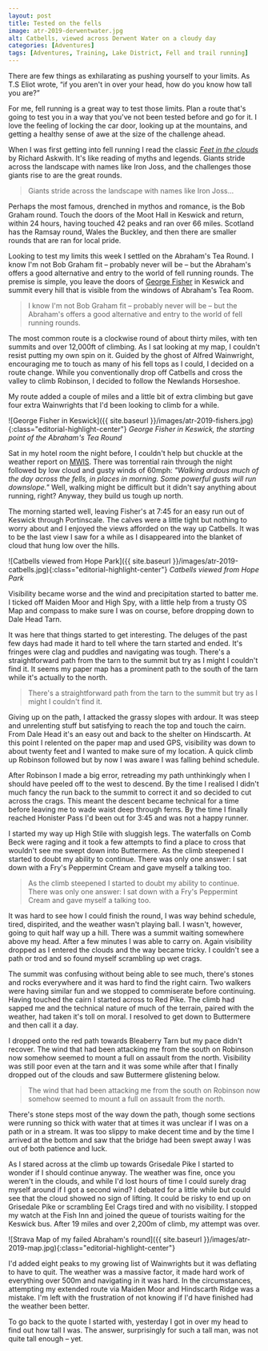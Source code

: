```yaml
---
layout: post
title: Tested on the fells
image: atr-2019-derwentwater.jpg
alt: Catbells, viewed across Derwent Water on a cloudy day
categories: [Adventures]
tags: [Adventures, Training, Lake District, Fell and trail running]
---
```


There are few things as exhilarating as pushing yourself to your limits. As T.S Eliot wrote, “if you aren't in over your head, how do you know how tall you are?” 

For me, fell running is a great way to test those limits. Plan a route that's going to test you in a way that you've not been tested before and go for it. I love the feeling of locking the car door, looking up at the mountains, and getting a healthy sense of awe at the size of the challenge ahead.

When I was first getting into fell running I read the classic *[Feet in the clouds](https://www.amazon.co.uk/Feet-Clouds-Tale-Fell-Running-Obsession/dp/1781310564/)* by Richard Askwith. It's like reading of myths and legends. Giants stride across the landscape with names like Iron Joss, and the challenges those giants rise to are the great rounds. 

>Giants stride across the landscape with names like Iron Joss...

Perhaps the most famous, drenched in mythos and romance, is the Bob Graham round. Touch the doors of the Moot Hall in Keswick and return, within 24 hours, having touched 42 peaks and ran over 66 miles. Scotland has the Ramsay round, Wales the Buckley, and then there are smaller rounds that are ran for local pride.

Looking to test my limits this week I settled on the Abraham's Tea Round. I know I'm not Bob Graham fit – probably never will be – but the Abraham's offers a good alternative and entry to the world of fell running rounds. The premise is simple, you leave the doors of [George Fisher](https://www.georgefisher.co.uk/) in Keswick and summit every hill that is visible from the windows of Abraham's Tea Room.

>I know I'm not Bob Graham fit – probably never will be – but the Abraham's offers a good alternative and entry to the world of fell running rounds.

The most common route is a clockwise round of about thirty miles, with ten summits and over 12,000ft of climbing. As I sat looking at my map, I couldn't resist putting my own spin on it. Guided by the ghost of Alfred Wainwright, encouraging me to touch as many of his fell tops as I could, I decided on a route change. While you conventionally drop off Catbells and cross the valley to climb Robinson, I decided to follow the Newlands Horseshoe.

My route added a couple of miles and a little bit of extra climbing but gave four extra Wainwrights that I'd been looking to climb for a while.

![George Fisher in Keswick]({{ site.baseurl }}/images/atr-2019-fishers.jpg){:class="editorial-highlight-center"}
*George Fisher in Keswick, the starting point of the Abraham's Tea Round*

Sat in my hotel room the night before, I couldn't help but chuckle at the weather report on [MWIS](https://www.mwis.org.uk/english-welsh-forecast/LD/). There was torrential rain through the night followed by low cloud and gusty winds of 60mph: *"Walking ardous much of the day across the fells, in places in morning. Some powerful gusts will run downslope."* Well, walking might be difficult but it didn't say anything about running, right? Anyway, they build us tough up north.

The morning started well, leaving Fisher's at 7:45 for an easy run out of Keswick through Portinscale. The calves were a little tight but nothing to worry about and I enjoyed the views afforded on the way up Catbells. It was to be the last view I saw for a while as I disappeared into the blanket of cloud that hung low over the hills. 

![Catbells viewed from Hope Park]({{ site.baseurl }}/images/atr-2019-catbells.jpg){:class="editorial-highlight-center"}
*Catbells viewed from Hope Park*

Visibility became worse and the wind and precipitation started to batter me. I ticked off Maiden Moor and High Spy, with a little help from a trusty OS Map and compass to make sure I was on course, before dropping down to Dale Head Tarn. 

It was here that things started to get interesting. The deluges of the past few days had made it hard to tell where the tarn started and ended. It's fringes were clag and puddles and navigating was tough. There's a straightforward path from the tarn to the summit but try as I might I couldn't find it. It seems my paper map has a prominent path to the south of the tarn while it's actually to the north. 

>There's a straightforward path from the tarn to the summit but try as I might I couldn't find it.

Giving up on the path, I attacked the grassy slopes with ardour. It was steep and unrelenting stuff but satisfying to reach the top and touch the cairn. From Dale Head it's an easy out and back to the shelter on Hindscarth. At this point I relented on the paper map and used GPS, visibility was down to about twenty feet and I wanted to make sure of my location. A quick climb up Robinson followed but by now I was aware I was falling behind schedule.

After Robinson I made a big error, retreading my path unthinkingly when I should have peeled off to the west to descend. By the time I realised I didn't much fancy the run back to the summit to correct it and so decided to cut across the crags. This meant the descent became technical for a time before leaving me to wade waist deep through ferns. By the time I finally reached Honister Pass I'd been out for 3:45 and was not a happy runner.

I started my way up High Stile with sluggish legs. The waterfalls on Comb Beck were raging and it took a few attempts to find a place to cross that wouldn't see me swept down into Buttermere. As the climb steepened I started to doubt my ability to continue. There was only one answer: I sat down with a Fry's Peppermint Cream and gave myself a talking too.

>As the climb steepened I started to doubt my ability to continue. There was only one answer: I sat down with a Fry's Peppermint Cream and gave myself a talking too.

It was hard to see how I could finish the round, I was way behind schedule, tired, dispirited, and the weather wasn't playing ball. I wasn't, however, going to quit half way up a hill. There was a summit waiting somewhere above my head. After a few minutes I was able to carry on. Again visibility dropped as I entered the clouds and the way became tricky. I couldn't see a path or trod and so found myself scrambling up wet crags. 

The summit was confusing without being able to see much, there's stones and rocks everywhere and it was hard to find the right cairn. Two walkers were having similar fun and we stopped to commiserate before continuing. Having touched the cairn I started across to Red Pike. The climb had sapped me and the technical nature of much of the terrain, paired with the weather, had taken it's toll on moral. I resolved to get down to Buttermere and then call it a day.

I dropped onto the red path towards Bleaberry Tarn but my pace didn't recover. The wind that had been attacking me from the south on Robinson now somehow seemed to mount a full on assault from the north. Visibility was still poor even at the tarn and it was some while after that I finally dropped out of the clouds and saw Buttermere glistening below.

>The wind that had been attacking me from the south on Robinson now somehow seemed to mount a full on assault from the north.

There's stone steps most of the way down the path, though some sections were running so thick with water that at times it was unclear if I was on a path or in a stream. It was too slippy to make decent time and by the time I arrived at the bottom and saw that the bridge had been swept away I was out of both patience and luck.

As I stared across at the climb up towards Grisedale Pike I started to wonder if I should continue anyway. The weather was fine, once you weren't in the clouds, and while I'd lost hours of time I could surely drag myself around if I got a second wind? I debated for a little while but could see that the cloud showed no sign of lifting. It could be risky to end up on Grisedale Pike or scrambling Eel Crags tired and with no visibility. I stopped my watch at the Fish Inn and joined the queue of tourists waiting for the Keswick bus. After 19 miles and over 2,200m of climb, my attempt was over.

![Strava Map of my failed Abraham's round]({{ site.baseurl }}/images/atr-2019-map.jpg){:class="editorial-highlight-center"}

I'd added eight peaks to my growing list of Wainwrights but it was deflating to have to quit. The weather was a massive factor, it made hard work of everything over 500m and navigating in it was hard. In the circumstances, attempting my extended route via Maiden Moor and Hindscarth Ridge was a mistake. I'm left with the frustration of not knowing if I'd have finished had the weather been better.

To go back to the quote I started with, yesterday I got in over my head to find out how tall I was. The answer, surprisingly for such a tall man, was not quite tall enough – yet.
